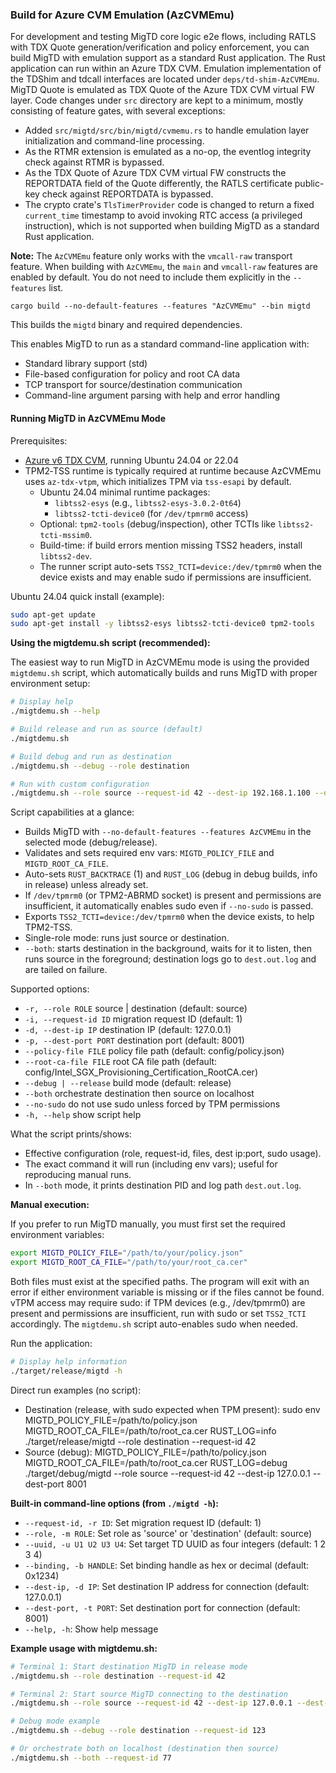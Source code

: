 ### Build for Azure CVM Emulation (AzCVMEmu)

For development and testing MigTD core logic e2e flows, including RATLS with TDX Quote generation/verification and policy enforcement, you can build MigTD with emulation support as a standard Rust application. The Rust application can run within an Azure TDX CVM. Emulation implementation of the TDShim and tdcall interfaces are located under `deps/td-shim-AzCVMEmu`. MigTD Quote is emulated as TDX Quote of the Azure TDX CVM virtual FW layer. Code changes under `src` directory are kept to a minimum, mostly consisting of feature gates, with several exceptions:

- Added `src/migtd/src/bin/migtd/cvmemu.rs` to handle emulation layer initialization and command-line processing.
- As the RTMR extension is emulated as a no-op, the eventlog integrity check against RTMR is bypassed.
- As the TDX Quote of Azure TDX CVM virtual FW constructs the REPORTDATA field of the Quote differently, the RATLS certificate public-key check against REPORTDATA is bypassed.
- The crypto crate's `TlsTimerProvider` code is changed to return a fixed `current_time` timestamp to avoid invoking RTC access (a privileged instruction), which is not supported when building MigTD as a standard Rust application.

**Note:** The `AzCVMEmu` feature only works with the `vmcall-raw` transport feature. When building with `AzCVMEmu`, the `main` and `vmcall-raw` features are enabled by default. You do not need to include them explicitly in the `--features` list.

```
cargo build --no-default-features --features "AzCVMEmu" --bin migtd
```

This builds the `migtd` binary and required dependencies.

This enables MigTD to run as a standard command-line application with:
- Standard library support (std)
- File-based configuration for policy and root CA data
- TCP transport for source/destination communication
- Command-line argument parsing with help and error handling

#### Running MigTD in AzCVMEmu Mode


Prerequisites:
- [Azure v6 TDX CVM](https://learn.microsoft.com/en-us/azure/virtual-machines/sizes/general-purpose/dcesv6-series?tabs=sizebasic), running Ubuntu 24.04 or 22.04
- TPM2‑TSS runtime is typically required at runtime because AzCVMEmu uses `az-tdx-vtpm`, which initializes TPM via `tss-esapi` by default.
	- Ubuntu 24.04 minimal runtime packages:
		- `libtss2-esys` (e.g., `libtss2-esys-3.0.2-0t64`)
		- `libtss2-tcti-device0` (for `/dev/tpmrm0` access)
	- Optional: `tpm2-tools` (debug/inspection), other TCTIs like `libtss2-tcti-mssim0`.
	- Build-time: if build errors mention missing TSS2 headers, install `libtss2-dev`.
	- The runner script auto-sets `TSS2_TCTI=device:/dev/tpmrm0` when the device exists and may enable sudo if permissions are insufficient.

Ubuntu 24.04 quick install (example):

```bash
sudo apt-get update
sudo apt-get install -y libtss2-esys libtss2-tcti-device0 tpm2-tools
```


**Using the migtdemu.sh script (recommended):**

The easiest way to run MigTD in AzCVMEmu mode is using the provided `migtdemu.sh` script, which automatically builds and runs MigTD with proper environment setup:

```bash
# Display help
./migtdemu.sh --help

# Build release and run as source (default)
./migtdemu.sh

# Build debug and run as destination
./migtdemu.sh --debug --role destination

# Run with custom configuration
./migtdemu.sh --role source --request-id 42 --dest-ip 192.168.1.100 --dest-port 8002
```

Script capabilities at a glance:
- Builds MigTD with `--no-default-features --features AzCVMEmu` in the selected mode (debug/release).
- Validates and sets required env vars: `MIGTD_POLICY_FILE` and `MIGTD_ROOT_CA_FILE`.
- Auto-sets `RUST_BACKTRACE` (1) and `RUST_LOG` (debug in debug builds, info in release) unless already set.
- If `/dev/tpmrm0` (or TPM2-ABRMD socket) is present and permissions are insufficient, it automatically enables sudo even if `--no-sudo` is passed.
- Exports `TSS2_TCTI=device:/dev/tpmrm0` when the device exists, to help TPM2-TSS.
- Single-role mode: runs just source or destination.
- `--both`: starts destination in the background, waits for it to listen, then runs source in the foreground; destination logs go to `dest.out.log` and are tailed on failure.

Supported options:
- `-r, --role ROLE`                source | destination (default: source)
- `-i, --request-id ID`            migration request ID (default: 1)
- `-d, --dest-ip IP`               destination IP (default: 127.0.0.1)
- `-p, --dest-port PORT`           destination port (default: 8001)
- `--policy-file FILE`             policy file path (default: config/policy.json)
- `--root-ca-file FILE`            root CA file path (default: config/Intel_SGX_Provisioning_Certification_RootCA.cer)
- `--debug | --release`            build mode (default: release)
- `--both`                         orchestrate destination then source on localhost
- `--no-sudo`                      do not use sudo unless forced by TPM permissions
- `-h, --help`                     show script help

What the script prints/shows:
- Effective configuration (role, request-id, files, dest ip:port, sudo usage).
- The exact command it will run (including env vars); useful for reproducing manual runs.
- In `--both` mode, it prints destination PID and log path `dest.out.log`.

**Manual execution:**

If you prefer to run MigTD manually, you must first set the required environment variables:

```bash
export MIGTD_POLICY_FILE="/path/to/your/policy.json"
export MIGTD_ROOT_CA_FILE="/path/to/your/root_ca.cer"
```

Both files must exist at the specified paths. The program will exit with an error if either environment variable is missing or if the files cannot be found. vTPM access may require sudo: if TPM devices (e.g., /dev/tpmrm0) are present and permissions are insufficient, run with sudo or set `TSS2_TCTI` accordingly. The `migtdemu.sh` script auto-enables sudo when needed.

Run the application:

```bash
# Display help information
./target/release/migtd -h
```

Direct run examples (no script):
- Destination (release, with sudo expected when TPM present):
	sudo env MIGTD_POLICY_FILE=/path/to/policy.json MIGTD_ROOT_CA_FILE=/path/to/root_ca.cer RUST_LOG=info ./target/release/migtd --role destination --request-id 42
- Source (debug):
	MIGTD_POLICY_FILE=/path/to/policy.json MIGTD_ROOT_CA_FILE=/path/to/root_ca.cer RUST_LOG=debug ./target/debug/migtd --role source --request-id 42 --dest-ip 127.0.0.1 --dest-port 8001

**Built-in command-line options (from `./migtd -h`):**
- `--request-id, -r ID`: Set migration request ID (default: 1)
- `--role, -m ROLE`: Set role as 'source' or 'destination' (default: source)
- `--uuid, -u U1 U2 U3 U4`: Set target TD UUID as four integers (default: 1 2 3 4)
- `--binding, -b HANDLE`: Set binding handle as hex or decimal (default: 0x1234)
- `--dest-ip, -d IP`: Set destination IP address for connection (default: 127.0.0.1)
- `--dest-port, -t PORT`: Set destination port for connection (default: 8001)
- `--help, -h`: Show help message

**Example usage with migtdemu.sh:**
```bash
# Terminal 1: Start destination MigTD in release mode
./migtdemu.sh --role destination --request-id 42

# Terminal 2: Start source MigTD connecting to the destination
./migtdemu.sh --role source --request-id 42 --dest-ip 127.0.0.1 --dest-port 8001

# Debug mode example
./migtdemu.sh --debug --role destination --request-id 123

# Or orchestrate both on localhost (destination then source)
./migtdemu.sh --both --request-id 77
```
